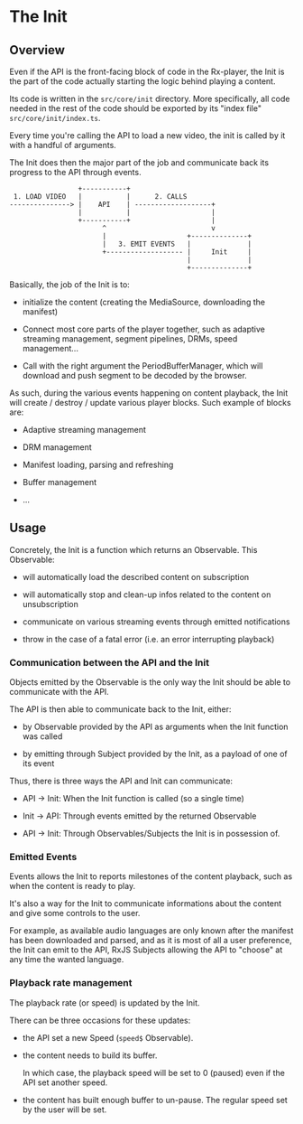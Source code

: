 # The Init #####################################################################


## Overview ####################################################################

Even if the API is the front-facing block of code in the Rx-player, the Init
is the part of the code actually starting the logic behind playing a content.

Its code is written in the ``src/core/init`` directory. More specifically,
all code needed in the rest of the code should be exported by its "index file"
``src/core/init/index.ts``.

Every time you're calling the API to load a new video, the init is called by it
with a handful of arguments.

The Init does then the major part of the job and communicate back its progress
to the API through events.

```
                 +-----------+
 1. LOAD VIDEO   |           |      2. CALLS
---------------> |    API    | -------------------+
                 |           |                    |
                 +-----------+                    |
                       ^                          v
                       |                    +--------------+
                       |   3. EMIT EVENTS   |              |
                       +------------------- |     Init     |
                                            |              |
                                            +--------------+
```

Basically, the job of the Init is to:

  - initialize the content (creating the MediaSource, downloading the manifest)

  - Connect most core parts of the player together, such as adaptive
    streaming management, segment pipelines, DRMs, speed management...

  - Call with the right argument the PeriodBufferManager, which will download
    and push segment to be decoded by the browser.

As such, during the various events happening on content playback, the Init
will create / destroy / update various player blocks. Such example of blocks
are:

  - Adaptive streaming management

  - DRM management

  - Manifest loading, parsing and refreshing

  - Buffer management

  - ...



## Usage #######################################################################

Concretely, the Init is a function which returns an Observable.
This Observable:

  - will automatically load the described content on subscription

  - will automatically stop and clean-up infos related to the content on
    unsubscription

  - communicate on various streaming events through emitted notifications

  - throw in the case of a fatal error (i.e. an error interrupting playback)


### Communication between the API and the Init #################################

Objects emitted by the Observable is the only way the Init should be able to
communicate with the API.

The API is then able to communicate back to the Init, either:

  - by Observable provided by the API as arguments when the Init function was
    called

  - by emitting through Subject provided by the Init, as a payload of one of
    its event

Thus, there is three ways the API and Init can communicate:

  - API -> Init: When the Init function is called (so a single time)

  - Init -> API: Through events emitted by the returned Observable

  - API -> Init: Through Observables/Subjects the Init is in possession of.


### Emitted Events #############################################################

Events allows the Init to reports milestones of the content playback, such as
when the content is ready to play.

It's also a way for the Init to communicate informations about the content and
give some controls to the user.

For example, as available audio languages are only known after the manifest has
been downloaded and parsed, and as it is most of all a user preference, the
Init can emit to the API, RxJS Subjects allowing the API to "choose" at any
time the wanted language.



### Playback rate management ###################################################

The playback rate (or speed) is updated by the Init.

There can be three occasions for these updates:

  - the API set a new Speed (``speed$`` Observable).

  - the content needs to build its buffer.

    In which case, the playback speed will be set to 0 (paused) even if the
    API set another speed.

  - the content has built enough buffer to un-pause.
    The regular speed set by the user will be set.
